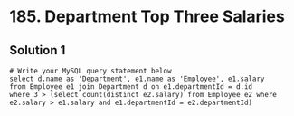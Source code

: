 # 185. Department Top Three Salaries

## Solution 1

```
# Write your MySQL query statement below
select d.name as 'Department', e1.name as 'Employee', e1.salary 
from Employee e1 join Department d on e1.departmentId = d.id
where 3 > (select count(distinct e2.salary) from Employee e2 where e2.salary > e1.salary and e1.departmentId = e2.departmentId)
```
